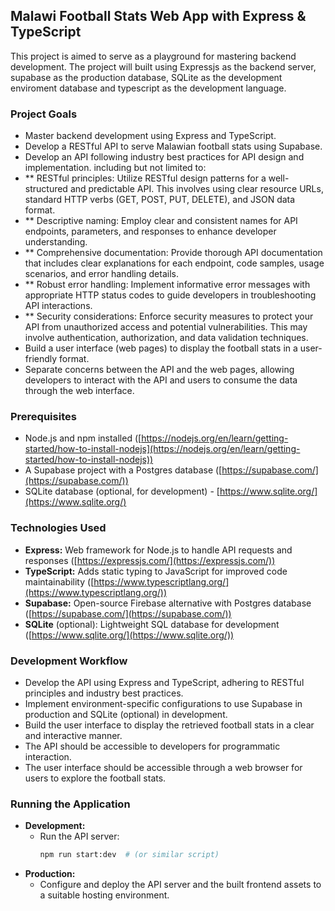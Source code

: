 ## Malawi Football Stats Web App with Express & TypeScript

This project is aimed to serve as a playground for mastering backend development. The project will built using Expressjs as the backend server, supabase as the production database, SQLite as the development enviroment database and typescript as the development language.

### Project Goals

* Master backend development using Express and TypeScript.
* Develop a RESTful API to serve Malawian football stats using Supabase.
* Develop an API following industry best practices for API design and implementation. including but not limited to:
* ** RESTful principles: Utilize RESTful design patterns for a well-structured and predictable API. This involves using clear resource URLs, standard HTTP verbs (GET, POST, PUT, DELETE), and JSON data format.
* ** Descriptive naming: Employ clear and consistent names for API endpoints, parameters, and responses to enhance developer understanding.
* ** Comprehensive documentation: Provide thorough API documentation that includes clear explanations for each endpoint, code samples, usage scenarios, and error handling details.
* ** Robust error handling: Implement informative error messages with appropriate HTTP status codes to guide developers in troubleshooting API interactions.
* ** Security considerations: Enforce security measures to protect your API from unauthorized access and potential vulnerabilities. This may involve authentication, authorization, and data validation techniques.
* Build a user interface (web pages) to display the football stats in a user-friendly format.
* Separate concerns between the API and the web pages, allowing developers to interact with the API and users to consume the data through the web interface.

### Prerequisites

* Node.js and npm installed ([https://nodejs.org/en/learn/getting-started/how-to-install-nodejs](https://nodejs.org/en/learn/getting-started/how-to-install-nodejs))
* A Supabase project with a Postgres database ([https://supabase.com/](https://supabase.com/))
* SQLite database (optional, for development) - [https://www.sqlite.org/](https://www.sqlite.org/)

### Technologies Used

* **Express:** Web framework for Node.js to handle API requests and responses ([https://expressjs.com/](https://expressjs.com/))
* **TypeScript:** Adds static typing to JavaScript for improved code maintainability ([https://www.typescriptlang.org/](https://www.typescriptlang.org/))
* **Supabase:** Open-source Firebase alternative with Postgres database ([https://supabase.com/](https://supabase.com/))
* **SQLite** (optional): Lightweight SQL database for development ([https://www.sqlite.org/](https://www.sqlite.org/))

### Development Workflow

* Develop the API using Express and TypeScript, adhering to RESTful principles and industry best practices.
* Implement environment-specific configurations to use Supabase in production and SQLite (optional) in development.
* Build the user interface to display the retrieved football stats in a clear and interactive manner.
* The API should be accessible to developers for programmatic interaction.
* The user interface should be accessible through a web browser for users to explore the football stats.


### Running the Application

* **Development:**
  * Run the API server:
    ```bash
    npm run start:dev  # (or similar script)
    ```
* **Production:**
  * Configure and deploy the API server and the built frontend assets to a suitable hosting environment.
